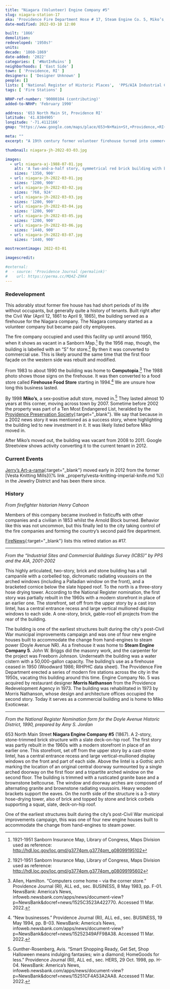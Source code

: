 ```yaml
---
title: "Niagara (Volunteer) Engine Company #5"
slug: niagara-station-17
aka: 'Providence Fire Department Hose # 17, Steam Engine Co. 5, Miko’s, Jerry’s Artarama'
date-modified: 2022-03-10 12:00

built: '1866'
demolition:
redeveloped: '1950s?'
units:
decade: '1860-1869'
date-added: '2022'
categories: [ '#NotInRuins' ]
neighborhoods: [ 'East Side' ]
town: [ 'Providence, RI' ]
designers: [ 'Designer Unknown' ]
people: []
lists: [ 'National Register of Historic Places',  'PPS/AIA Industrial Commercial Buildings Survey', 'PPS Ten Most Endangered' ]
tags: [ 'Fire Stations' ]

NRHP-ref-number: '90000104 (contributing)'
added-to-NRHP: 'February 1990'

address: '653 North Main St, Providence RI'
latitude: '41.8384905'
longitude: '-71.4112166'
gmap: "https://www.google.com/maps/place/653+N+Main+St,+Providence,+RI+02904/@41.8384905,-71.4112166,17z/data=!3m1!4b1!4m5!3m4!1s0x89e4451fd5622f11:0xa1a5b5284f51bb02!8m2!3d41.8384905!4d-71.4090279"

meta: ""
excerpt: "A 19th century former volunteer firehouse turned into commercial space on a busy urban corner"

thumbnail: niagara-jh-2022-03-03.jpg

images:
  - url: niagara-aj-1988-07-01.jpg
    alt: 'A two-and-a-half story, symmetrical red brick building with brownstone trim and accents. The building is three bays deep in a north-to-south direction and about twice as long from east to west. A slate-tile, double hip mansard roof rises from four sides and has a flat, rubber roof cap. A prominent, square tower rises from the northern side of the building. A one-story, red brick, hip-roofed addition comes off the eastern wall. '
    sizes: '1350, 900'
  - url: niagara-jh-2022-03-01.jpg
    sizes: '1200, 900'
  - url: niagara-jh-2022-03-02.jpg
    sizes: '768, 924'
  - url: niagara-jh-2022-03-03.jpg
    sizes: '1200, 900'
  - url: niagara-jh-2022-03-04.jpg
    sizes: '1200, 900'
  - url: niagara-jh-2022-03-05.jpg
    sizes: '1200, 900'
  - url: niagara-jh-2022-03-06.jpg
    sizes: '1440, 900'
  - url: niagara-jh-2022-03-07.jpg
    sizes: '1440, 900'

mostrecentimage: 2022-03-01

imagescredit:

#external:
#  - source: 'Providence Journal (permalink)'
#    url: https://perma.cc/MQ4Z-Z9K4
---
```


### Redevelopment

This adorably stout former fire house has had short periods of its life without occupants, but generally quite a history of tenants. Built right after the Civil War (April 12, 1861 to April 9, 1865), the building served as a firehouse for the Niagara company. The Niagara company started as a volunteer company but became paid city employees. 

The fire company occupied and used this facility up until around 1950, when it shows as vacant in a Sanborn Map.[^1] By the 1956 map, though, the building is labelled with an “S” for store.[^2] By then it was converted to commercial use. This is likely around the same time that the first floor façade on the western side was rebuilt and modified. 

[^1]: 1921-1951 Sanborn Insurance Map, Library of Congress, Maps Division used as reference: http://hdl.loc.gov/loc.gmd/g3774pm.g3774pm_g08099195102

[^2]: 1921-1951 Sanborn Insurance Map, Library of Congress, Maps Division used as reference: http://hdl.loc.gov/loc.gmd/g3774pm.g3774pm_g08099195602

From 1983 to about 1990 the building was home to **Computopia**.[^3] The 1988 photo shows those signs on the firehouse. It was then converted to a food store called **Firehouse Food Store** starting in 1994.[^4] We are unsure how long this business lasted. 

[^3]: Allen, Hamilton. “Computers come home – via the corner store.” Providence Journal (RI), ALL ed., sec. BUSINESS, 8 May 1983, pp. F-01. NewsBank: America’s News, infoweb.newsbank.com/apps/news/document-view?p=NewsBank&docref=news/1525C3523A422770. Accessed 11 Mar. 2022.

[^4]: “New businesses.” Providence Journal (RI), ALL ed., sec. BUSINESS, 19 May 1994, pp. B-03. NewsBank: America’s News, infoweb.newsbank.com/apps/news/document-view?p=NewsBank&docref=news/15252349AFF98A38. Accessed 11 Mar. 2022.

By 1998 **Miko’s**, a sex-positive adult store, moved in.[^5] They lasted almost 10 years at this corner, moving across town by 2007. Sometime before 2002 the property was part of a Ten Most Endangered List, heralded by the [Providence Preservation Society](//:ppsri.org){:target="_blank"}. We say that because in a 2002 news story it was mentioned as a success story, where highlighting the building led to new investment in it. It was likely listed before Miko moved in. 

[^5]: Gunther-Rosenberg, Avis. “Smart Shopping Ready, Get Set, Shop Halloween means indulging fantasies; win a diamond; HomeGoods for less.” Providence Journal (RI), ALL ed., sec. HERS, 29 Oct. 1998, pp. H-04. NewsBank: America’s News, infoweb.newsbank.com/apps/news/document-view?p=NewsBank&docref=news/15251CF4A53A2AA8. Accessed 11 Mar. 2022.

[^6]: Davis, Karen A.. “Eyesore or Opportunity? – Saving city history, one brick at a time.” Providence Journal (RI), Metro ed., sec. News, 5 Dec. 2002, pp. D-01. NewsBank: America’s News, infoweb.newsbank.com/apps/news/document-view?p=NewsBank&docref=news/15250A90245F1C88. Accessed 11 Mar. 2022.

After Miko’s moved out, the building was vacant from 2008 to 2011. Google Streetview shows activity converting it to the current tenant in 2012. 


### Current Events

[Jerry’s Art-a-rama](//www.jerrysartarama.com){:target="_blank"} moved early in 2012 from the former [Vesta Knitting Mills]({% link _property/vesta-knitting-imperial-knife.md %}) in the Jewelry District and has been there since. 


### History

_From firefighter historian Henry Cahoon_

Members of this company became involved in fisticuffs with other companies and a civilian in 1853 whilst the Arnold Block burned. Behavior like this was not uncommon, but this finally led to the city taking control of the fire companies and forming the country’s second paid fire department. 

[FireNews](http://www.firenews.org/ri/p/providence/providenceri.html){:target="_blank"} lists this retired station as #17. 

***

_From the “Industrial Sites and Commercial Buildings Survey (ICBS)” by PPS and the AIA, 2001-2002_

This highly articulated, two-story, brick and stone building has a tall campanile with a corbelled top, dichromatic radiating voussoirs on the arched windows (including a Palladian window on the front), and a bracketed cornice below the slate hipped roof. To the north is a three-story hose drying tower. According to the National Register nomination, the first story was partially rebuilt in the 1960s with a modern storefront in place of an earlier one. The storefront, set off from the upper story by a cast iron lintel, has a central entrance recess and large vertical mullioned display windows to each side. A one-story, brick, gable-roof ell projects from the rear of the building.

The building is one of the earliest structures built during the city's post-Civil War municipal improvements campaign and was one of four new engine houses built to accommodate the change from hand-engines to steam power (Doyle Avenue NR). As a firehouse it was home to **Steam Engine Company 5**. John W. Briggs did the masonry work, and the carpenter for the project was Freeborn Johnson. Underneath the building was a water cistern with a 50,000-gallon capacity. The building’s use as a firehouse ceased in 1950 (Woodward 1986; RIHPHC data sheet). The Providence Fire Department erected a series of modern fire stations across the city in the 1950s, vacating this building around this time. Engine Company No. 5 was acquired by restaurant designer **Morris Nathanson** from the Providence Redevelopment Agency in 1973. The building was rehabilitated in 1973 by Morris Nathanson, whose design and architecture offices occupied the second story. Today it serves as a commercial building and is home to Miko Exoticwear.

***

_From the National Register Nomination form for the Doyle Avenue Historic District, 1990, prepared by Amy S. Jordan_

653 North Main Street **Niagara Engine Company #5** (1867). A 2-story, stone-trimmed brick structure with a slate deck-on-hip roof. The first story was partly rebuilt in the 1960s with a modern storefront in place of an earlier one. This storefront, set off from the upper story by a cast-stone lintel, has a central entrance recess and large vertical-mullioned display windows on the front and part of each side. Above the lintel is a Gothic arch marking the location of an original central doorway surmounted by a single arched doorway on the first floor and a tripartite arched window on the second floor. The building is trimmed with a rusticated granite base and a brownstone beltcourse. The window and doorway arches are composed of alternating granite and brownstone radiating voussoirs. Heavy wooden brackets support the eaves. On the north side of the structure is a 3-story hose-drying tower, also of brick and topped by stone and brick corbels supporting a squat, slate, deck-on-hip roof. 

One of the earliest structures built during the city’s post-Civil War municipal improvements campaign, this was one of four new engine houses built to accommodate the change from hand-engines to steam power.
